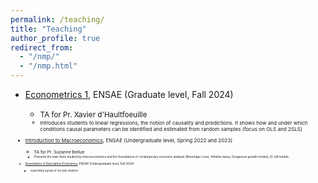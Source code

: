 ```yaml
---
permalink: /teaching/
title: "Teaching"
author_profile: true
redirect_from: 
  - "/nmp/"
  - "/nmp.html"
---
```



- [Econometrics 1](https://www.ensae.fr/en/courses/econometrics-1/), ENSAE (Graduate level, Fall 2024)
  - <small>TA for Pr. Xavier d'Haultfoeuille<small> 
  - <small>Introduces students to linear regressions, the notion of causality and predictions. It shows how and under which conditions causal parameters can be identified and estimated from random samples (focus on OLS and 2SLS)<small>
  
- [Introduction to Macroeconomics](https://www.ensae.fr/en/courses/2), ENSAE (Undergraduate level, Spring 2022 and 2023)
  - <small>TA for Pr. Suzanne Bellue<small>
  - <small>Presents the main facts studied by macroeconomics and the foundations of contemporary economic analysis (Beveridge curve, Inflation taxes, Exogenous growth models, IS-LM model)<small>
  
- [Dissertation in Descriptive Economics](https://www.ensae.fr/en/courses/42), ENSAE (Undergraduate level, Fall 2024)
  - <small>Supervising a group of 3rd-year students<small>
  
  
